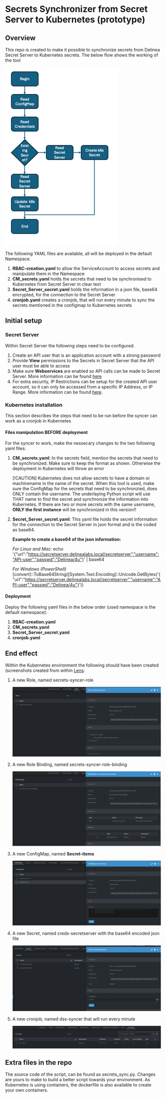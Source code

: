 # Secrets Synchronizer from Secret Server to Kubernetes (prototype)

## Overview

This repo is created to make it possible to synchronize secrets from Delinea Secret Server to Kubernetes secrets. The below flow shows the working of the tool

![](./images/workflow.png)


The following YAML files are available, all will be deployed in the default Namespace.

1. **RBAC-creation.yaml** to allow the ServiceAccount to access secrets and manipulate them in the Namespace
2. **CM_secrets.yaml** holds the secrets that need to be synchronised to Kubernetes from Secret Server in clear text
3. **Secret_Server_secret.yaml** holds the information in a json file, base64 encrypted, for the connection to the Secret Server 
4. **cronjob.yaml** creates a cronjob, that will run every minute to sync the secrets mentioned in the configmap to Kubernetes secrets

## Initial setup

### Secret Server
Within Secret Server the following steps need to be configured. 

1. Create an API user that is an application account with a strong password
2. Provide **View** permissions to the Secrets in Secret Server that the API user must be able to access
3. Make sure **Webservices** are enabled so API calls can be made to Secret Server. More information can be found [here](https://docs.delinea.com/online-help/secret-server/webservices/enabling-webservices/index.htm)
4. For extra security, IP Restrictions can be setup for the created API user account, so it can only be accessed from a specific IP Address, or IP Range. More information can be found [here](https://docs.delinea.com/online-help/secret-server/admin/encryption-and-security/restricting-ip-addresses/index.htm).


### Kubernetes installation

This section describes the steps that need to be run before the syncer can work as a cronjob in Kubernetes

#### Files manipulation BEFORE deployment

For the syncer to work, make the nessecary changes to the two following yaml files:

1. **CM_secrets.yaml**: In the secrets field, mention the secrets that need to be synchronized. Make sure to keep the format as shown. Otherwise the deployment in Kubernetes will throw an error

    [!CAUTION] Kubernetes does not allow secrets to have a domain or machinename in the name of the secret. When this tool is used, make sure the ConfigMap for the secrets that need to be synchronzied, does ONLY contain the username. The underlaying Python script will use THAT name to find the secret and synchronize the information into Kubernetes. If there are two or more secrets with the same username, **ONLY the first instance** will be synchronized in this version!!

2. **Secret_Server_secret.yaml**: This yaml file holds the secret information for the connection to the Secret Server in json format and is the coded as base64.

    **Example to create a base64 of the json information:** 
        
    *For Linux and Mac:*
    echo '{"url":"https://secretserver.delinealabs.local/secretserver","username":"API-user","passwd":"Delinea/4u"}' | base64

    *For Windows (PowerShell)*
    [convert]::ToBase64String([System.Text.Encoding]::Unicode.GetBytes('{"url":"https://secretserver.delinealabs.local/secretserver","username":"API-user","passwd":"Delinea/4u"}'))


#### Deployment
Deploy the following yaml files in the below order (used namespace is the default namespace):

1. **RBAC-creation.yaml**
2. **CM_secrets.yaml**
3. **Secret_Server_secret.yaml**
4. **cronjob.yaml**

## End effect

Within the Kubernetes environment the following should have been created (screenshots created from within [Lens](https://k8slens.dev):

1. A new Role, named secrets-syncer-role

    ![](./images/role.png)

2. A new Role Binding, named secrets-syncer-role-binding

    ![](./images/rolebinding.png)

1. A new ConfigMap, named **Secret-items**

    ![](./images/configmap.png)

2. A new Secret, named creds-secretserver with the base64 encoded json file

    ![](./images/secret.png)

3. A new cronjob, named dss-syncer that will run every minute

    ![](./images/cronjob.png)


## Extra files in the repo

The source code of the script, can be found as secrets_sync.py. Changes are yours to make to build a better script towards your environment. As Kubernetes is using containers, the dockerfile is also available to create your own containers.
